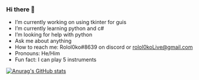 ### Hi there 👋
- I’m currently working on using tkinter for guis
- I’m currently learning python and c#
- I’m looking for help with python
- Ask me about anything
- How to reach me: Rolol0ko#8639 on discord or rolol0koLive@gmail.com
- Pronouns: He/Him
- Fun fact: I can play 5 instruments


[![Anurag's GitHub stats](https://github-readme-stats.vercel.app/api?username=rolol0ko)](https://github.com/anuraghazra/github-readme-stats)
